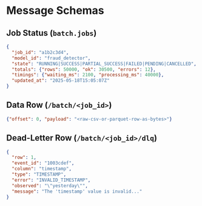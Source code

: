 # Message Schemas

## Job Status (`batch.jobs`)
```json
{
  "job_id": "a1b2c3d4",
  "model_id": "fraud_detector",
  "state": "RUNNING|SUCCESS|PARTIAL_SUCCESS|FAILED|PENDING|CANCELLED",
  "totals": {"rows": 50000, "ok": 30500, "errors": 12},
  "timings": {"waiting_ms": 2100, "processing_ms": 40000},
  "updated_at": "2025-05-18T15:05:07Z"
}
```

## Data Row (`/batch/<job_id>`)
```json
{"offset": 0, "payload": "<raw-csv-or-parquet-row-as-bytes>"}
```

## Dead-Letter Row (`/batch/<job_id>/dlq`)
```json
{
  "row": 1,
  "event_id": "1003cdef",
  "column": "timestamp",
  "type": "TIMESTAMP",
  "error": "INVALID_TIMESTAMP",
  "observed": "\"yesterday\"",
  "message": "The 'timestamp' value is invalid..."
}
```
